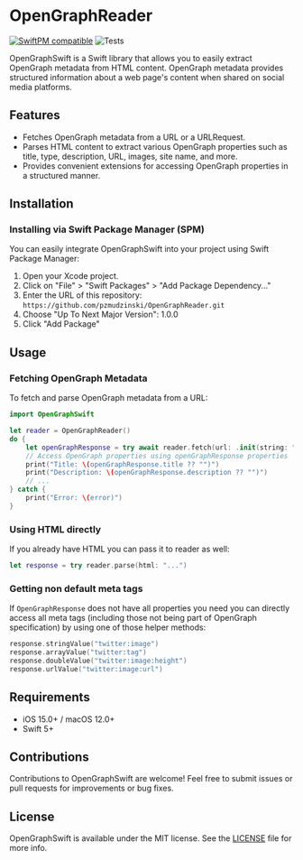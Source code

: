 # OpenGraphReader

[![SwiftPM compatible](https://img.shields.io/badge/SwiftPM-compatible-brightgreen.svg)](https://swift.org/package-manager/)
![Tests](https://github.com/pzmudzinski/OpenGraphReader/actions/workflows/tests.yml/badge.svg)

OpenGraphSwift is a Swift library that allows you to easily extract OpenGraph metadata from HTML content. OpenGraph metadata provides structured information about a web page's content when shared on social media platforms.

## Features

- Fetches OpenGraph metadata from a URL or a URLRequest.
- Parses HTML content to extract various OpenGraph properties such as title, type, description, URL, images, site name, and more.
- Provides convenient extensions for accessing OpenGraph properties in a structured manner.

## Installation

### Installing via Swift Package Manager (SPM)

You can easily integrate OpenGraphSwift into your project using Swift Package Manager:

1. Open your Xcode project.
2. Click on "File" > "Swift Packages" > "Add Package Dependency..."
3. Enter the URL of this repository: `https://github.com/pzmudzinski/OpenGraphReader.git`
4. Choose "Up To Next Major Version": 1.0.0
5. Click "Add Package"

## Usage

### Fetching OpenGraph Metadata

To fetch and parse OpenGraph metadata from a URL:

```swift
import OpenGraphSwift

let reader = OpenGraphReader()
do {
    let openGraphResponse = try await reader.fetch(url: .init(string: "https://www.imdb.com/title/tt15398776/?ref_=ext_shr_lnk"))
    // Access OpenGraph properties using openGraphResponse properties
    print("Title: \(openGraphResponse.title ?? "")")
    print("Description: \(openGraphResponse.description ?? "")")
    // ...
} catch {
    print("Error: \(error)")
}
```

### Using HTML directly

If you already have HTML you can pass it to reader as well:

```swift
let response = try reader.parse(html: "...")

```

### Getting non default meta tags

If `OpenGraphResponse` does not have all properties you need you can directly access all meta tags (including those not being part of OpenGraph specification) by using one of those helper methods:

```swift
response.stringValue("twitter:image")
response.arrayValue("twitter:tag")
response.doubleValue("twitter:image:height")
response.urlValue("twitter:image:url")
```

## Requirements

- iOS 15.0+ / macOS 12.0+
- Swift 5+

## Contributions

Contributions to OpenGraphSwift are welcome! Feel free to submit issues or pull requests for improvements or bug fixes.

## License

OpenGraphSwift is available under the MIT license. See the [LICENSE](LICENSE) file for more info.
